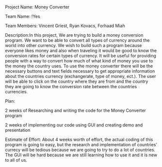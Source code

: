 Project Name: Money Converter

Team Name: !Yes

Team Members: Vincent Griest, Ryan Kovacs, Forhaad Miah

Description:In this project, We are trying to build a money conversion program. We want to be able to
convert all types of currency around the world into other currency.
We wish to build such a program because everyone likes money and also when traveling 
it would be good to know the conversion rates for certain types of currency.
It will be useful for providing people with a way to convert how much of what kind of money you use to the money the country uses.
To use the money converter there will be the necessary buttons and text fields necessary to
get appropriate information about the countries currency (exchangerate, type of money, ect.).
The user will be able to click on the country where they are from and the country they are going to know the conversion rate between
the countries currencies.

Plan:

2 weeks of Researching and writing the code for the Money Converter program

2 weeks of implementing our code using GUI and creating demo and presentation

Estimate of Effort: About 4 weeks worth of effort, the actual coding of this program is going to easy, but the research and implementation of
countries' currecy will be tedious because we are going to try to do a lot of countries. The GUI will be hard because
we are still learning how to use it and it is new to all of us.
